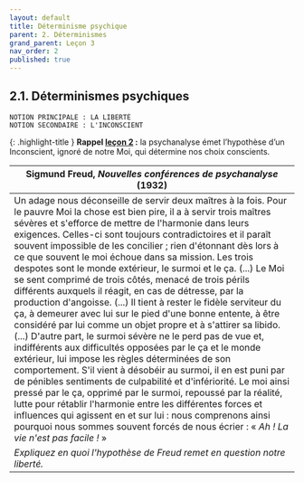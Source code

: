 ```yaml
---
layout: default
title: Déterminisme psychique
parent: 2. Déterminismes
grand_parent: Leçon 3
nav_order: 2
published: true
---
```

## 2.1. Déterminismes psychiques

```
NOTION PRINCIPALE : LA LIBERTÉ
NOTION SECONDAIRE : L'INCONSCIENT
```

{: .highlight-title }
**Rappel [leçon 2](../../docs/L2/L2-0-0.html) :** la psychanalyse émet l’hypothèse d’un Inconscient, ignoré de notre Moi, qui détermine nos choix conscients.

| Sigmund Freud, _Nouvelles conférences de psychanalyse_ (1932) |
| ------------------------------------------------------------ |
| Un adage nous déconseille de servir deux maîtres à la fois. Pour le pauvre Moi la chose est bien pire, il a à servir trois maîtres sévères et s'efforce de mettre de l'harmonie dans leurs exigences. Celles-ci sont toujours contradictoires et il paraît souvent impossible de les concilier ; rien d'étonnant dès lors à ce que souvent le moi échoue dans sa mission. Les trois despotes sont le monde extérieur, le surmoi et le ça. (...) Le Moi se sent comprimé de trois côtés, menacé de trois périls différents auxquels il réagit, en cas de détresse, par la production d'angoisse. (...) Il tient  à rester le fidèle serviteur du ça, à demeurer avec lui sur le pied d'une bonne entente, à être considéré par lui comme un objet propre et à s'attirer sa libido. (...) D'autre part, le surmoi sévère ne le perd pas de vue et, indifférents aux difficultés opposées par le ça et le monde extérieur, lui impose les règles déterminées de son comportement. S'il vient à désobéir au surmoi, il en est puni par de pénibles sentiments de culpabilité et d'infériorité. Le moi ainsi pressé par le ça, opprimé par le surmoi, repoussé par la réalité, lutte pour rétablir l'harmonie entre les différentes forces et influences qui agissent en et sur lui : nous comprenons ainsi pourquoi nous sommes souvent forcés de nous écrier : « *Ah ! La vie n'est pas facile !* » |
| *Expliquez en quoi l'hypothèse de Freud remet en question notre liberté.* |
